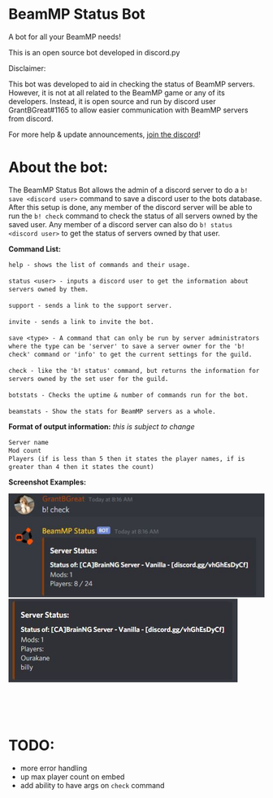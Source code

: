 # BeamMP Status Bot
A bot for all your BeamMP needs!

This is an open source bot developed in discord.py
 
Disclaimer:

This bot was developed to aid in checking the status of BeamMP servers. However, it is not at all related to the BeamMP game or any of its developers. Instead, it is open source and run by discord user GrantBGreat#1165 to allow easier communication with BeamMP servers from discord.

For more help & update announcements, [join the discord](https://discord.gg/dX34pgyHzp)!

# About the bot:

The BeamMP Status Bot allows the admin of a discord server to do a `b! save <discord user>` command to save a discord user to the bots database. After this setup is done, any member of the discord server will be able to run the `b! check` command to check the status of all servers owned by the saved user. Any member of a discord server can also do `b! status <discord user>` to get the status of servers owned by that user.

**Command List:**
```
help - shows the list of commands and their usage.

status <user> - inputs a discord user to get the information about servers owned by them.

support - sends a link to the support server.

invite - sends a link to invite the bot.

save <type> - A command that can only be run by server administrators where the type can be 'server' to save a server owner for the 'b! check' command or 'info' to get the current settings for the guild.

check - like the 'b! status' command, but returns the information for servers owned by the set user for the guild.

botstats - Checks the uptime & number of commands run for the bot.

beamstats - Show the stats for BeamMP servers as a whole.
```

**Format of output information:** *this is subject to change*
```
Server name
Mod count
Players (if is less than 5 then it states the player names, if is greater than 4 then it states the count)
```

**Screenshot Examples:**

![Output with over 4 people online](https://github.com/GrantBGreat/BeamMP-Status-Bot/blob/main/Screenshots/over4.JPG?raw=true "Output with over 4 people online")
![Output with under 5 people online](https://github.com/GrantBGreat/BeamMP-Status-Bot/blob/main/Screenshots/under5.JPG?raw=true "Output with under 5 people online")

<br><br><br>
# TODO:
* more error handling
* up max player count on embed
* add ability to have args on `check` command
